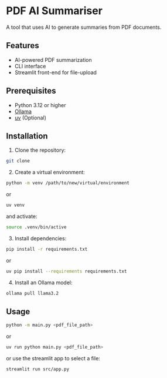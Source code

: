 # PDF AI Summariser

A tool that uses AI to generate summaries from PDF documents.

## Features

- AI-powered PDF summarization
- CLI interface
- Streamlit front-end for file-upload

## Prerequisites

- Python 3.12 or higher
- [Ollama](https://www.ollama.com)
- [uv](https://docs.astral.sh/uv/) (Optional)

## Installation

1. Clone the repository:
```bash
git clone 
```

2. Create a virtual environment:
```bash
python -m venv /path/to/new/virtual/environment
```
or
```bash
uv venv
```
and activate:
```bash
source .venv/bin/active
```

3. Install dependencies:
```bash
pip install -r requirements.txt 
```
or
```bash
uv pip install --requirements requirements.txt
```
4. Install an Ollama model:
```bash
ollama pull llama3.2
```
## Usage
```bash
python -m main.py <pdf_file_path> 
```
or 
```bash
uv run python main.py <pdf_file_path>
```

or use the streamlit app to select a file:
```bash
streamlit run src/app.py 
```